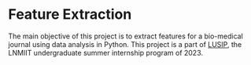 # Feature Extraction

The main objective of this project is to extract features for a bio-medical journal using data analysis in Python. This project is a part of [LUSIP](https://lusip.lnmiit.ac.in), the LNMIIT undergraduate summer internship program of 2023.
